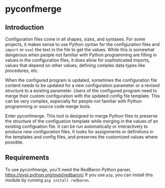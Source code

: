 # pyconfmerge

## Introduction

Configuration files come in all shapes, sizes, and syntaxes.  For some
projects, it makes sense to use Python syntax for the configuration
files and `import` or `eval` the text in the file to get the values.
While this is somewhat dangerous when people not familiar with Python
programming are filling in values in the configuration files, it does
allow for sophisticated imports, values that depend on other values,
defining complex data types like procedures, etc.

When the configured program is updated, sometimes the configuration
file content needs to be updated for a new configuration parameter or
a revised structure to a existing parameter.  Users of the configured
program need to merge their custom configuration with the updated
config file template.  This can be very complex, especially for people
not familiar with Python programming or source code merge tools.

Enter pyconfmerge.  This tool is designed to merge Python files to
preserve the structure of the configuation template while merging in
the values of an existing configuation file.  It can be run automatically
or interactively to produce new configuration files.  It looks for
assignments or definitions in the templates and config files, and
preserves the customized values where possible.

## Requirements

To use pyconfmerge, you'll need the RedBaron Python parser,
https://pypi.python.org/pypi/redbaron/
If you use `pip`, you can install this module by running `pip install redbaron`.
